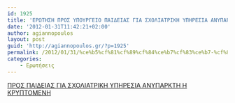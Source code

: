 ```yaml
---
id: 1925
title: 'ΕΡΩΤΗΣΗ ΠΡΟΣ ΥΠΟΥΡΓΕΙΟ ΠΑΙΔΕΙΑΣ ΓΙΑ ΣΧΟΛΙΑΤΡΙΚΗ ΥΠΗΡΕΣΙΑ ΑΝΥΠΑΡΚΤΗ Η ΚΡΥΠΤΟΜΕΝΗ 31-1-2012'
date: '2012-01-31T11:42:21+02:00'
author: agiannopoulos
layout: post
guid: 'http://agiannopoulos.gr/?p=1925'
permalink: /2012/01/31/%ce%b5%cf%81%cf%89%cf%84%ce%b7%cf%83%ce%b7-%cf%80%cf%81%ce%bf%cf%83-%cf%85%cf%80%ce%bf%cf%85%cf%81%ce%b3%ce%b5%ce%b9%ce%bf-%cf%80%ce%b1%ce%b9%ce%b4%ce%b5%ce%b9%ce%b1%cf%83-%ce%b3%ce%b9%ce%b1-%cf%83/
categories:
    - Ερωτήσεις
---
```


[ΠΡΟΣ ΠΑΙΔΕΙΑΣ ΓΙΑ ΣΧΟΛΙΑΤΡΙΚΗ ΥΠΗΡΕΣΙΑ ΑΝΥΠΑΡΚΤΗ Η ΚΡΥΠΤΟΜΕΝΗ](http://localhost:8000/wp-content/uploads/2012/04/cf80cf81cebfcf83-cf80ceb1ceb9ceb4ceb5ceb9ceb1cf83-ceb3ceb9ceb1-cf83cf87cebfcebbceb9ceb1cf84cf81ceb9cebaceb7-cf85cf80ceb7cf81ceb5cf83.doc)